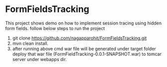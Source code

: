 # FormFieldsTracking
This project shows demo on how to implement session tracing using hidden form fields. follow below steps to run the project
1. git clone https://github.com/nagapparohit/FormFieldsTracking.git
2. mvn clean install.
3. after running above cmd war file will be generated under target folder deploy that war file (FormFieldTracking-0.0.1-SNAPSHOT.war)  to tomcar server under webapps dir.
